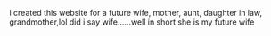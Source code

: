 i created this website for a future wife, mother, aunt, daughter in law, grandmother,lol did i say wife......well in short she is my future wife
